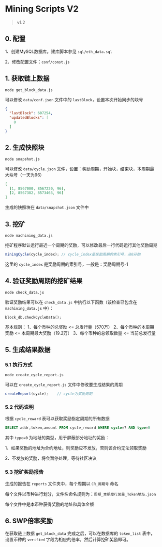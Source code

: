# Mining Scripts V2

> v1.2



## 0. 配置

1、创建MySQL数据库，建库脚本参见 `sql/eth_data.sql`

2、修改配置文件：`conf/const.js`



## 1. 获取链上数据

```
node get_block_data.js
```



可以修改 `data/conf.json` 文件中的 `lastBlock`，设置本次开始同步的块号

```json
{
  "lastBlock": 607254,
  "updatedBlocks": [
    0
  ]
}
```



## 2. 生成快照块

```
node snapshot.js
```



可以修改 `data/cycle.json` 文件，设置：奖励周期，开始块，结束块，本周期最大块号（一天为96）

```json
[
  [1, 8567000, 8567220, 96],
  [2, 8567382, 8573463, 96]
]
```

生成的快照块在 `data/snapshot.json` 文件中



## 3. 挖矿

```
node machining_data.js
```



挖矿程序默认运行最近一个周期的奖励，可以修改最后一行代码运行其他奖励周期

```js
miningCycle(cycle_index); // cycle_index是奖励周期的索引号，从0开始
```

这里的 `cycle_index` 是奖励周期的索引号，一般是：奖励周期号-1



## 4. 验证奖励周期的挖矿结果

```
node check_data.js
```



验证奖励结果可以在 `check_data.js` 中执行以下函数（该检查已包含在 `machining_data.js` 中）：

```
block_db.checkCycleData();
```

基本规则：
1、每个币种的总奖励 <= 总发行量（570万）
2、每个币种的本周期奖励 <= 本周期最大奖励（19.2万）
3、每个币种的总领取数量 <= 当前总发行量



## 5. 生成结果数据

### 5.1 执行方式

```
node create_cycle_report.js
```



可以在 `create_cycle_report.js` 文件中修改要生成结果的周期

```js
createReport(cycle);	// cycle为奖励周期
```



### 5.2 代码说明

根据 `cycle_reward` 表可以获取奖励指定周期的所有数据

```sql
SELECT addr,token,amount FROM cycle_reward WHERE cycle=? AND type=0
```

其中 `type=0` 为地址的类型，用于屏蔽部分地址的奖励：

1、如果奖励的地址为合约地址，则奖励应不发放，否则该合约无法领取奖励

2、不发放的奖励，将会暂停处理，等待社区决议



### 5.3 挖矿奖励报告

生成的报告在 `reports` 文件夹中，每个周期以 `CR_周期号` 命名

每个文件以币种进行划分，文件名命名规则为：`周期_本期发行总量_Token地址.json`

每个文件中是本币种获得奖励的地址和具体金额



## 6. SWP倍率奖励

在获取链上数据 `get_block_data` 完成之后，可以在数据库的 `token_list` 表中，设置币种的 `verified` 字段为相应的倍率，然后计算挖矿奖励即可。